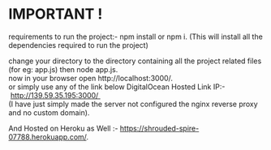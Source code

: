 # IMPORTANT !



requirements to run the project:-
npm install or npm i.
(This will install all the dependencies required to run the project)

change your directory to the directory containing all the project related files (for eg: app.js) then node app.js.   
now in your browser open http://localhost:3000/.   
or simply use any of the link below
DigitalOcean Hosted Link IP:- http://139.59.35.195:3000/   
(I have just simply made the server not configured the nginx reverse proxy and no custom domain).  


And Hosted on Heroku as Well :- https://shrouded-spire-07788.herokuapp.com/.

